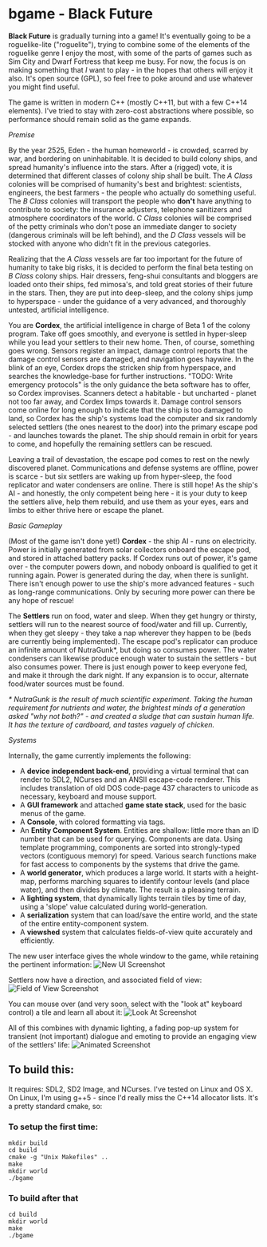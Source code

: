 # bgame - Black Future

__Black Future__ is gradually turning into a game! It's eventually going to be a roguelike-lite ("roguelite"), trying to combine some of the
elements of the roguelike genre I enjoy the most, with some of the parts of games such as Sim City and Dwarf Fortress that keep me busy. For now,
the focus is on making something that _I_ want to play - in the hopes that others will enjoy it also. It's open source (GPL), so feel free to
poke around and use whatever you might find useful.

The game is written in modern C++ (mostly C++11, but with a few C++14 elements). I've tried to stay with zero-cost abstractions where possible,
so performance should remain solid as the game expands.

_Premise_

By the year 2525, Eden - the human homeworld - is crowded, scarred by war, and bordering on uninhabitable. It is decided to build colony ships,
and spread humanity's influence into the stars. After a (rigged) vote, it is determined that different classes of colony ship shall be built.
The _A Class_ colonies will be comprised of humanity's best and brightest: scientists, engineers, the best farmers - the people who actually
do something useful. The _B Class_ colonies will transport the people who __don't__ have anything to contribute to society: the insurance
adjusters, telephone sanitizers and atmosphere coordinators of the world. _C Class_ colonies will be comprised of the petty criminals who
don't pose an immediate danger to society (dangerous criminals will be left behind), and the _D Class_ vessels will be stocked with anyone
who didn't fit in the previous categories.

Realizing that the _A Class_ vessels are far too important for the future of humanity to take big risks, it is decided to perform the final
beta testing on _B Class_ colony ships. Hair dressers, feng-shui consultants and bloggers are loaded onto their ships, fed mimosa's, and
told great stories of their future in the stars. Then, they are put into deep-sleep, and the colony ships jump to hyperspace - under the guidance
of a very advanced, and thoroughly untested, artificial intelligence.

You are __Cordex__, the artificial intelligence in charge of Beta 1 of the colony program. Take off goes smoothly, and everyone is settled
in hyper-sleep while you lead your settlers to their new home. Then, of course, something goes wrong. Sensors register an impact, damage
control reports that the damage control sensors are damaged, and navigation goes haywire. In the blink of an eye, Cordex drops the stricken
ship from hyperspace, and searches the knowledge-base for further instructions. "TODO: Write emergency protocols" is the only guidance the
beta software has to offer, so Cordex improvises. Scanners detect a habitable - but uncharted - planet not too far away, and Cordex limps
towards it. Damage control sensors come online for long enough to indicate that the ship is too damaged to land, so Cordex has the ship's
systems load the computer and six randomly selected settlers (the ones nearest to the door) into the primary escape pod - and launches
towards the planet. The ship should remain in orbit for years to come, and hopefully the remaining settlers can be rescued.

Leaving a trail of devastation, the escape pod comes to rest on the newly discovered planet. Communications and defense systems are offline,
power is scarce - but six settlers are waking up from hyper-sleep, the food replicator and water condensers are online. There is still hope!
As the ship's AI - and honestly, the only competent being here - it is your duty to keep the settlers alive, help them rebuild, and use them
as your eyes, ears and limbs to either thrive here or escape the planet.

_Basic Gameplay_

(Most of the game isn't done yet!) __Cordex__ - the ship AI - runs on electricity. Power is initially generated from solar collectors onboard
the escape pod, and stored in attached battery packs. If Cordex runs out of power, it's game over - the computer powers down, and nobody
onboard is qualified to get it running again. Power is generated during the day, when there is sunlight. There isn't enough power to
use the ship's more advanced features - such as long-range communications. Only by securing more power can there be any hope of rescue!

The __Settlers__ run on food, water and sleep. When they get hungry or thirsty, settlers will run to the nearest source of food/water and
fill up. Currently, when they get sleepy - they take a nap wherever they happen to be (beds are currently being implemented). The escape
pod's replicator can produce an infinite amount of NutraGunk*, but doing so consumes power. The water condensers can likewise produce
enough water to sustain the settlers - but also consumes power. There is just enough power to keep everyone fed, and make it through the
dark night. If any expansion is to occur, alternate food/water sources must be found.

_* NutraGunk is the result of much scientific experiment. Taking the human requirement for nutrients and water, the brightest minds of a generation asked "why not both?" - and created a sludge that can sustain human life. It has the texture of cardboard, and tastes vaguely of chicken._

_Systems_

Internally, the game currently implements the following:
* A __device independent back-end__, providing a virtual terminal that can render to SDL2, NCurses and an ANSII escape-code renderer. This includes translation of old DOS code-page 437 characters to unicode as necessary, keyboard and mouse support.
* A __GUI framework__ and attached __game state stack__, used for the basic menus of the game.
* A __Console__, with colored formatting via tags.
* An __Entity Component System__. Entities are shallow: little more than an ID number that can be used for querying. Components are data. Using template programming, components are sorted into strongly-typed vectors (contiguous memory) for speed. Various search functions make for fast access to components by the systems that drive the game.
* A __world generator__, which produces a large world. It starts with a height-map, performs marching squares to identify contour levels (and place water), and then divides by climate. The result is a pleasing terrain.
* A __lighting system__, that dynamically lights terrain tiles by time of day, using a 'slope' value calculated during world-generation.
* A __serialization__ system that can load/save the entire world, and the state of the entire entity-component system.
* A __viewshed__ system that calculates fields-of-view quite accurately and efficiently.

The new user interface gives the whole window to the game, while retaining the pertinent information:
![New UI Screenshot](https://raw.githubusercontent.com/thebracket/bgame/master/assets/new-ui.png "New User Interface")

Settlers now have a direction, and associated field of view:
![Field of View Screenshot](https://raw.githubusercontent.com/thebracket/bgame/master/assets/field-of-view.png "New User Interface")

You can mouse over (and very soon, select with the "look at" keyboard control) a tile and learn all about it:
![Look At Screenshot](https://raw.githubusercontent.com/thebracket/bgame/master/assets/tooltip-demo.png "New User Interface")

All of this combines with dynamic lighting, a fading pop-up system for transient (not important) dialogue and emoting to provide an
engaging view of the settlers' life:
![Animated Screenshot](https://raw.githubusercontent.com/thebracket/bgame/master/assets/hyper-game-demo3.gif "Animated Screenshot")

## To build this:
It requires: SDL2, SD2 Image, and NCurses. I've tested on Linux and OS X. On Linux, I'm using g++5 - since I'd really miss the C++14 allocator lists. It's a pretty standard cmake, so:

### To setup the first time:
````
mkdir build
cd build
cmake -g "Unix Makefiles" ..
make
mkdir world
./bgame
````

### To build after that
````
cd build
mkdir world
make
./bgame
````
